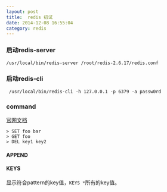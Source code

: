 ```yaml
---
layout: post 
title:  redis 初试
date: 2014-12-08 16:55:04 
category: redis
---
```


### 启动redis-server

    /usr/local/bin/redis-server /root/redis-2.6.17/redis.conf

### 启动redis-cli

     /usr/local/bin/redis-cli -h 127.0.0.1 -p 6379 -a passw0rd

### command

[官网文档](http://redis.io/commands)

    > SET foo bar
    > GET foo
    > DEL key1 key2

#### APPEND

#### KEYS

显示符合pattern的key值，`KEYS *`所有的key值。



